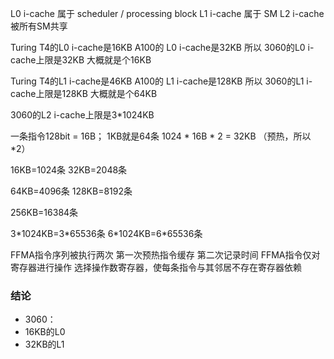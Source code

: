 L0 i-cache 属于 scheduler / processing block
L1 i-cache 属于 SM
L2 i-cache 被所有SM共享

Turing T4的L0 i-cache是16KB
A100的 L0 i-cache是32KB
所以 3060的L0 i-cache上限是32KB 大概就是个16KB

Turing T4的L1 i-cache是46KB
A100的 L1 i-cache是128KB
所以 3060的L1 i-cache上限是128KB 大概就是个64KB

3060的L2 i-cache上限是3*1024KB

一条指令128bit = 16B； 1KB就是64条 
1024 * 16B * 2 = 32KB （预热，所以*2）

16KB=1024条
32KB=2048条

64KB=4096条
128KB=8192条

256KB=16384条

3\*1024KB=3\*65536条
6\*1024KB=6\*65536条



FFMA指令序列被执行两次 第一次预热指令缓存 第二次记录时间
FFMA指令仅对寄存器进行操作
选择操作数寄存器，使每条指令与其邻居不存在寄存器依赖


### 结论
- 3060：
- 16KB的L0
- 32KB的L1
